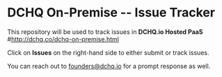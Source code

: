<figure>
<img src="http://ww1.prweb.com/prfiles/2015/07/21/12907174/gI_146921_dchq-logo.png" alt="" />
</figure>

DCHQ On-Premise -- Issue Tracker
===========================

This repository will be used to track issues in **DCHQ.io Hosted PaaS**
#http://dchq.co/dchq-on-premise.html

Click on **Issues** on the right-hand side to either submit or track issues.

You can reach out to founders@dchq.io for a prompt response as well.
